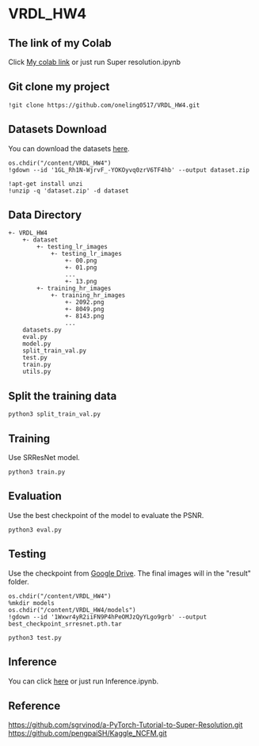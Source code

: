 # VRDL_HW4

## The link of my Colab

Click [My colab link](https://colab.research.google.com/drive/1mrqrHPnOH7Jx5W3o_2td_CifL7wjtpEo?usp=sharing) or just run Super resolution.ipynb

## Git clone my project
```
!git clone https://github.com/oneling0517/VRDL_HW4.git
```
## Datasets Download
You can download the datasets [here](https://drive.google.com/file/d/1GL_Rh1N-WjrvF_-YOKOyvq0zrV6TF4hb/view).
```
os.chdir("/content/VRDL_HW4")
!gdown --id '1GL_Rh1N-WjrvF_-YOKOyvq0zrV6TF4hb' --output dataset.zip

!apt-get install unzi
!unzip -q 'dataset.zip' -d dataset
```

## Data Directory
```text
+- VRDL_HW4
    +- dataset
        +- testing_lr_images
            +- testing_lr_images
                +- 00.png
                +- 01.png
                ...
                +- 13.png
        +- training_hr_images
            +- training_hr_images
                +- 2092.png
                +- 8049.png
                +- 8143.png
                ...
    datasets.py
    eval.py
    model.py
    split_train_val.py
    test.py
    train.py
    utils.py
```

## Split the training data
```
python3 split_train_val.py
```

## Training
Use SRResNet model.
```
python3 train.py
```

## Evaluation
Use the best checkpoint of the model to evaluate the PSNR.
```
python3 eval.py
```

## Testing
Use the checkpoint from [Google Drive](https://drive.google.com/file/d/17VLv0r4bc9B7xkyhaaN_MwQAI506MpO7/view?usp=sharing).
The final images will in the "result" folder.
```
os.chdir("/content/VRDL_HW4")
%mkdir models
os.chdir("/content/VRDL_HW4/models")
!gdown --id '1Wxwr4yR2iiFN9P4hPeOMJzQyYLgo9grb' --output best_checkpoint_srresnet.pth.tar
```
```
python3 test.py
```

## Inference

You can click [here](https://colab.research.google.com/drive/1EHEAL5ENsLKIEoqerKStWYJMyqduB7aE?usp=sharing) or just run Inference.ipynb.

## Reference
https://github.com/sgrvinod/a-PyTorch-Tutorial-to-Super-Resolution.git
https://github.com/pengpaiSH/Kaggle_NCFM.git


